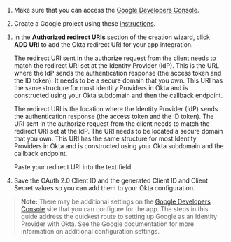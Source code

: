 1. Make sure that you can access the [Google Developers Console](https://console.developers.google.com/).

1. Create a Google project using these [instructions](https://developers.google.com/identity/sign-in/web/sign-in#before_you_begin).

1. In the **Authorized redirect URIs** section of the creation wizard, click **ADD URI** to add the Okta redirect URI for your app integration.

    The redirect URI sent in the authorize request from the client needs to match the redirect URI set at the Identity Provider (IdP). This is the URL where the IdP sends the authentication response (the access token and the ID token). It needs to be a secure domain that you own. This URI has the same structure for most Identity Providers in Okta and is constructed using your Okta subdomain and then the callback endpoint.

    The redirect URI is the location where the Identity Provider (IdP) sends the authentication response (the access token and the ID token). The URI sent in the authorize request from the client needs to match the redirect URI set at the IdP. The URI needs to be located a secure domain that you own. This URI has the same structure for most Identity Providers in Okta and is constructed using your Okta subdomain and the callback endpoint.

    Paste your redirect URI into the text field.
1. Save the OAuth 2.0 Client ID and the generated Client ID and Client Secret values so you can add them to your Okta configuration.

> **Note:** There may be additional settings on the [Google Developers Console](https://console.developers.google.com) site that you can configure for the app. The steps in this guide address the quickest route to setting up Google as an Identity Provider with Okta. See the Google documentation for more information on additional configuration settings.
